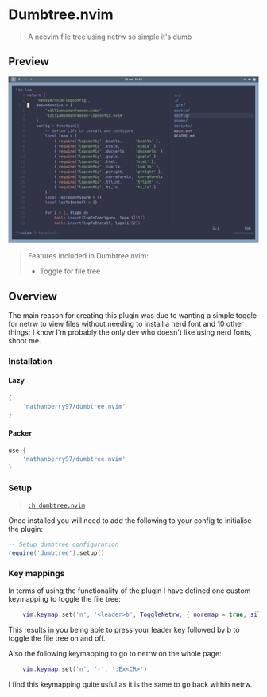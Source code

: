# Dumbtree.nvim

> A neovim file tree using netrw so simple it's dumb

## Preview

![image](./img/preview.png)

> Features included in Dumbtree.nvim:
> - Toggle for file tree

## Overview

The main reason for creating this plugin was due to wanting a simple toggle for
netrw to view files without needing to install a nerd font and 10 other things;
I know I'm probably the only dev who doesn't like using nerd fonts, shoot me.

### Installation

#### Lazy

```lua
{
    'nathanberry97/dumbtree.nvim'
}
```

#### Packer

```lua
use {
    'nathanberry97/dumbtree.nvim'
}
```

### Setup

> [`:h dumbtree.nvim`](./doc/dumbtree.txt)

Once installed you will need to add the following to your config to initialise
the plugin:

```lua
-- Setup dumbtree configuration
require('dumbtree').setup()
```

### Key mappings

In terms of using the functionality of the plugin I have defined one custom
keymapping to toggle the file tree:

```lua
    vim.keymap.set('n', '<leader>b', ToggleNetrw, { noremap = true, silent = true })
```

This results in you being able to press your leader key followed by b to
toggle the file tree on and off.

Also the following keymapping to go to netrw on the whole page:

```lua
    vim.keymap.set('n', '-', ':Ex<CR>')
```

I find this keymapping quite usful as it is the same to go back within netrw.
